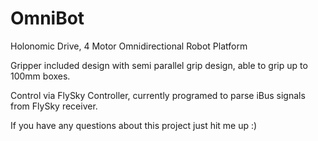 # OmniBot

Holonomic Drive, 4 Motor Omnidirectional Robot Platform

Gripper included design with semi parallel grip design, able to grip up to 100mm boxes.

Control via FlySky Controller, currently programed to parse iBus signals from FlySky receiver.

If you have any questions about this project just hit me up :)
